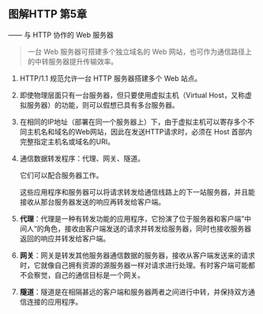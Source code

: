 ## 图解HTTP 第5章

—— 与 HTTP 协作的 Web 服务器

> 一台 Web 服务器可搭建多个独立域名的 Web 网站，也可作为通信路径上的中转服务器提升传输效率。



1. HTTP/1.1 规范允许一台 HTTP 服务器搭建多个 Web 站点。

2. 即使物理层面只有一台服务器，但只要使用虚拟主机（Virtual Host，又称虚拟服务器）的功能，则可以假想已具有多台服务器。

3. 在相同的IP地址（部署在同一个服务器上）下，由于虚拟主机可以寄存多个不同主机名和域名的Web网站，因此在发送HTTP请求时，必须在 Host 首部内完整指定主机名或域名的URI。

4. 通信数据转发程序：代理、网关、隧道。

   它们可以配合服务器工作。

   这些应用程序和服务器可以将请求转发给通信线路上的下一站服务器，并且能接收从那台服务器发送的响应再转发给客户端。

5. **代理**：代理是一种有转发功能的应用程序，它扮演了位于服务器和客户端”中间人“的角色，接收由客户端发送的请求并转发给服务器，同时也接收服务器返回的响应并转发给客户端。

6. **网关**：网关是转发其他服务器通信数据的服务器，接收从客户端发送来的请求时，它就像自己拥有资源的源服务器一样对请求进行处理。有时客户端可能都不会察觉，自己的通信目标是一个网关。

7. **隧道**：隧道是在相隔甚远的客户端和服务器两者之间进行中转，并保持双方通信连接的应用程序。

